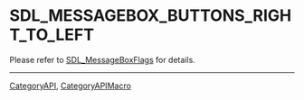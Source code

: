 # SDL_MESSAGEBOX_BUTTONS_RIGHT_TO_LEFT

Please refer to [SDL_MessageBoxFlags](SDL_MessageBoxFlags) for details.

----
[CategoryAPI](CategoryAPI), [CategoryAPIMacro](CategoryAPIMacro)


